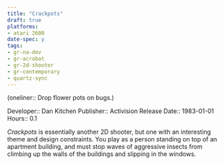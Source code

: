 ```yaml
---
title: "Crackpots"
draft: true
platforms:
- atari 2600
date-spec: y
tags:
- gr-na-dev
- gr-acrobat 
- gr-2d-shooter
- gr-contemporary
- quartz-sync
---
```


(oneliner:: Drop flower pots on bugs.)

Developer:: Dan Kitchen
Publisher:: Activision
Release Date:: 1983-01-01
Hours:: 0.1

*Crackpots* is essentially another 2D shooter, but one with an interesting theme and design constraints. You play as a person standing on top of an apartment building, and must stop waves of aggressive insects from climbing up the walls of the buildings and slipping in the windows.